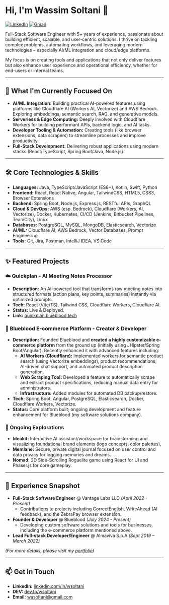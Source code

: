 # Hi, I'm Wassim Soltani 👋

<a href="https://linkedin.com/in/wsoltani"><img src="https://img.shields.io/badge/LinkedIn-0A66C2.svg?style=for-the-badge&logo=LinkedIn&logoColor=white" alt="LinkedIn"/></a>
<a href="mailto:wasoltani@gmail.com"><img src="https://img.shields.io/badge/Gmail-D14836.svg?style=for-the-badge&logo=Gmail&logoColor=white" alt="Gmail"/></a>

Full-Stack Software Engineer with 5+ years of experience, passionate about building efficient, scalable, and user-centric solutions. I thrive on tackling complex problems, automating workflows, and leveraging modern technologies – especially AI/ML integration and cloud/edge platforms.

My focus is on creating tools and applications that not only deliver features but also enhance user experience and operational efficiency, whether for end-users or internal teams.

---

## 🚀 What I'm Currently Focused On

*   **AI/ML Integration:** Building practical AI-powered features using platforms like Cloudflare AI (Workers AI, Vectorize) and AWS Bedrock. Exploring embeddings, semantic search, RAG, and generative models.
*   **Serverless & Edge Computing:** Deeply involved with Cloudflare Workers for building performant APIs, backend logic, and AI tasks.
*   **Developer Tooling & Automation:** Creating tools (like browser extensions, data scrapers) to streamline processes and improve productivity.
*   **Full-Stack Development:** Delivering robust applications using modern stacks (React/TypeScript, Spring Boot/Java, Node.js).

---

## 🛠️ Core Technologies & Skills

*   **Languages:** Java, TypeScript/JavaScript (ES6+), Kotlin, Swift, Python
*   **Frontend:** React, React Native, Angular, TailwindCSS, HTML5, CSS3, Browser Extensions
*   **Backend:** Spring Boot, Node.js, Express.js, RESTful APIs, GraphQL
*   **Cloud & DevOps:** AWS (esp. Bedrock), Cloudflare (Workers, AI, Vectorize), Docker, Kubernetes, CI/CD (Jenkins, Bitbucket Pipelines, TeamCity), Linux
*   **Databases:** PostgreSQL, MySQL, MongoDB, Elasticsearch, Vectorize
*   **AI/ML:** Cloudflare AI, AWS Bedrock, Vector Databases, Prompt Engineering
*   **Tools:** Git, Jira, Postman, IntelliJ IDEA, VS Code

---

## ✨ Featured Projects

### ☁️ Quickplan - AI Meeting Notes Processor
*   **Description:** An AI-powered tool that transforms raw meeting notes into structured formats (action plans, key points, summaries) instantly via optimized prompts.
*   **Tech:** React (Vite/TS), Tailwind CSS, Cloudflare Workers, Cloudflare AI.
*   **Status:** Live & Deployed.
*   **Link:** [quickplan.blueblood.tech](https://quickplan.blueblood.tech/)

### 🛒 Blueblood E-commerce Platform - Creator & Developer
*   **Description:** Founded Blueblood and **created a highly customizable e-commerce platform** from the ground up (initially using JHipster/Spring Boot/Angular). Recently enhanced it with advanced features including:
    *   **AI Workers (Cloudflare):** Implemented workers for semantic product search (using Vectorize embeddings), product recommendations, AI-driven chat support, and automated product description generation.
    *   **Web Scraping Tool:** Developed a feature to automatically scrape and extract product specifications, reducing manual data entry for administrators.
    *   **Infrastructure:** Added modules for automated DB backup/restore.
*   **Tech:** Spring Boot, Angular, PostgreSQL, Elasticsearch, Docker, Cloudflare Workers, Vectorize.
*   **Status:** Core platform built; ongoing development and feature enhancement for Blueblood (my software solutions company).

### 🚀 Ongoing Explorations
*   **Ideakit:** Interactive AI assistant/workspace for brainstorming and visualizing foundational brand elements (logo concepts, color palettes).
*   **Memlane:** Secure, private digital journal focused on user control and data privacy for logging memories and dreams.
*   **Nomad:** 2D Side-Scrolling Roguelite game using React for UI and Phaser.js for core gameplay.

---

## 🔭 Experience Snapshot

*   **Full-Stack Software Engineer** @ Vantage Labs LLC *(April 2022 - Present)*
    *   Contributions to projects including CorrectEnglish, WriteAhead (AI feedback), and the ZebraPay browser extension.
*   **Founder & Developer** @ Blueblood *(July 2024 - Present)*
    *   Developing custom software solutions and tools for businesses, including the e-commerce platform mentioned above.
*   **Lead Full-stack Developer/Engineer** @ Almaviva S.p.A *(Sept 2019 – March 2022)*

*(For more details, please visit my [portfolio](https://wsoltani.github.io))*

---

## 📫 Get In Touch

*   **LinkedIn:** [linkedin.com/in/wsoltani](https://linkedin.com/in/wsoltani)
*   **DEV:** [dev.to/wsoltani](https://dev.to/wsoltani)
*   **Email:** [wasoltani@gmail.com](mailto:wasoltani@gmail.com)
